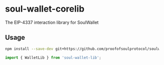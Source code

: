 # soul-wallet-corelib
The EIP-4337 interaction library for SoulWallet

## Usage


```bash
npm install --save-dev git+https://github.com/proofofsoulprotocol/soulwalletlib.git#v0.0.1
```

```javascript
import { WalletLib } from 'soul-wallet-lib';
```
